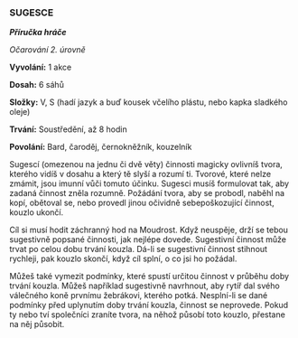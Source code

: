 ### SUGESCE

***Příručka hráče***

*Očarování 2. úrovně*

**Vyvolání:** 1 akce

**Dosah:** 6 sáhů

**Složky:** V, S (hadí jazyk a buď kousek včelího plástu, nebo kapka sladkého oleje)

**Trvání:** Soustředění, až 8 hodin

**Povolání:** Bard, čaroděj, černokněžník, kouzelník

Sugescí (omezenou na jednu či dvě věty) činnosti magicky ovlivníš tvora, kterého vidíš v dosahu a který tě slyší a rozumí ti. Tvorové, které nelze zmámit, jsou imunní vůči tomuto účinku. Sugesci musíš formulovat tak, aby zadaná činnost zněla rozumně. Požádání tvora, aby se probodl, naběhl na kopí, obětoval se, nebo provedl jinou očividně sebepoškozující činnost, kouzlo ukončí. 

Cíl si musí hodit záchranný hod na Moudrost. Když neuspěje, drží se tebou sugestivně popsané činnosti, jak nejlépe dovede. Sugestivní činnost může trvat po celou dobu trvání kouzla. Dá-li se sugestivní činnost stihnout rychleji, pak kouzlo skončí, když cíl splní, o co jsi ho požádal. 

Můžeš také vymezit podmínky, které spustí určitou činnost v průběhu doby trvání kouzla. Můžeš například sugestivně navrhnout, aby rytíř dal svého válečného koně prvnímu žebrákovi, kterého potká. Nesplní-li se dané podmínky před uplynutím doby trvání kouzla, činnost se neprovede. Pokud ty nebo tví společníci zraníte tvora, na něhož působí toto kouzlo, přestane na něj působit.